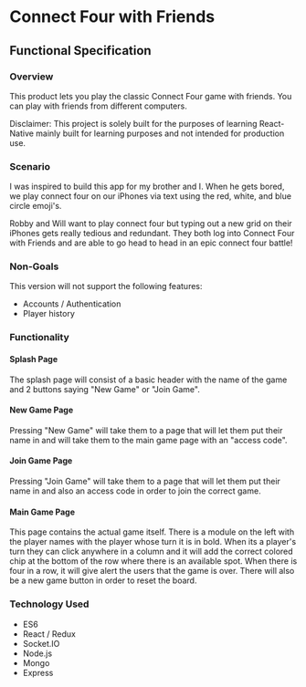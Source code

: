 # Connect Four with Friends

## Functional Specification

### Overview

This product lets you play the classic Connect Four game with friends. You can play with friends from different computers.

Disclaimer: This project is solely built for the purposes of learning React-Native mainly built for learning purposes and not intended for production use.

### Scenario

I was inspired to build this app for my brother and I. When he gets bored, we play connect four on our iPhones via text using the red, white, and blue circle emoji's.

Robby and Will want to play connect four but typing out a new grid on their iPhones gets really tedious and redundant. They both log into Connect Four with Friends and are able to go head to head in an epic connect four battle!

### Non-Goals

This version will not support the following features:

- Accounts / Authentication
- Player history

### Functionality

#### Splash Page

The splash page will consist of a basic header with the name of the game and 2 buttons saying "New Game" or "Join Game".

#### New Game Page

Pressing "New Game" will take them to a page that will let them put their name in and will take them to the main game page with an "access code".

#### Join Game Page

Pressing "Join Game" will take them to a page that will let them put their name in and also an access code in order to join the correct game.

#### Main Game Page

This page contains the actual game itself. There is a module on the left with the player names with the player whose turn it is in bold. When its a player's turn they can click anywhere in a column and it will add the correct colored chip at the bottom of the row where there is an available spot. When there is four in a row, it will give alert the users that the game is over. There will also be a new game button in order to reset the board.

### Technology Used

- ES6
- React / Redux
- Socket.IO
- Node.js
- Mongo
- Express
